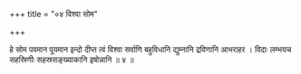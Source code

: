 +++
title = "०४ विश्वा सोम"

+++

हे सोम पवमान पूयमान इन्दो दीप्त त्वं विश्वा सर्वाणि बहुविधानि द्युम्नानि द्रविणानि आभराहर । विदाः लम्भयच सहस्रिणीः सहस्रसङ्ख्याकानि इषोन्नानि ॥ ४ ॥